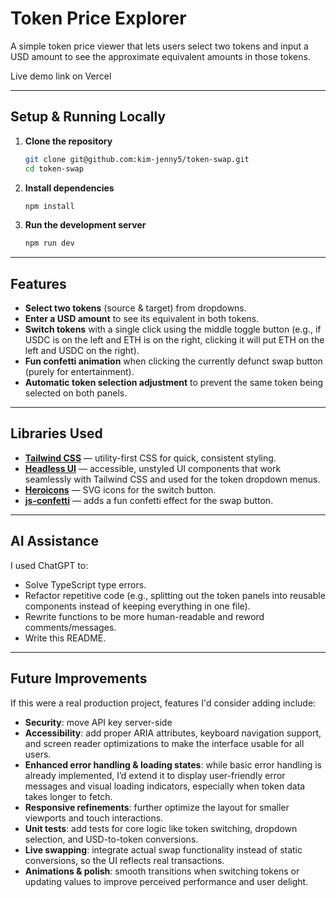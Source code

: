 # Token Price Explorer

A simple token price viewer that lets users select two tokens and input a USD amount to see the approximate equivalent amounts in those tokens.

Live demo link on Vercel

---

## Setup & Running Locally

1. **Clone the repository**

   ```bash
   git clone git@github.com:kim-jenny5/token-swap.git
   cd token-swap
   ```

2. **Install dependencies**

   ```bash
   npm install
   ```

3. **Run the development server**

   ```bash
   npm run dev
   ```

---

## Features

- **Select two tokens** (source & target) from dropdowns.
- **Enter a USD amount** to see its equivalent in both tokens.
- **Switch tokens** with a single click using the middle toggle button (e.g., if USDC is on the left and ETH is on the right, clicking it will put ETH on the left and USDC on the right).
- **Fun confetti animation** when clicking the currently defunct swap button (purely for entertainment).
- **Automatic token selection adjustment** to prevent the same token being selected on both panels.

---

## Libraries Used

- **[Tailwind CSS](https://tailwindcss.com/)** — utility-first CSS for quick, consistent styling.
- **[Headless UI](https://headlessui.dev/)** — accessible, unstyled UI components that work seamlessly with Tailwind CSS and used for the token dropdown menus.
- **[Heroicons](https://heroicons.com/)** — SVG icons for the switch button.
- **[js-confetti](https://github.com/loonywizard/js-confetti)** — adds a fun confetti effect for the swap button.

---

## AI Assistance

I used ChatGPT to:

- Solve TypeScript type errors.
- Refactor repetitive code (e.g., splitting out the token panels into reusable components instead of keeping everything in one file).
- Rewrite functions to be more human-readable and reword comments/messages.
- Write this README.

---

## Future Improvements

If this were a real production project, features I'd consider adding include:

- **Security**: move API key server-side
- **Accessibility**: add proper ARIA attributes, keyboard navigation support, and screen reader optimizations to make the interface usable for all users.
- **Enhanced error handling & loading states**: while basic error handling is already implemented, I’d extend it to display user-friendly error messages and visual loading indicators, especially when token data takes longer to fetch.
- **Responsive refinements**: further optimize the layout for smaller viewports and touch interactions.
- **Unit tests**: add tests for core logic like token switching, dropdown selection, and USD-to-token conversions.
- **Live swapping**: integrate actual swap functionality instead of static conversions, so the UI reflects real transactions.
- **Animations & polish**: smooth transitions when switching tokens or updating values to improve perceived performance and user delight.

